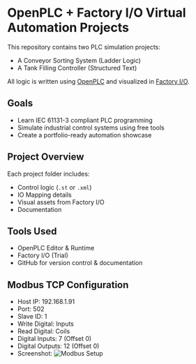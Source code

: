 # OpenPLC + Factory I/O Virtual Automation Projects

This repository contains two PLC simulation projects:
- A Conveyor Sorting System (Ladder Logic)
- A Tank Filling Controller (Structured Text)

All logic is written using [OpenPLC](https://www.openplcproject.com) and visualized in [Factory I/O](https://factoryio.com).

## Goals
- Learn IEC 61131-3 compliant PLC programming
- Simulate industrial control systems using free tools
- Create a portfolio-ready automation showcase

## Project Overview
Each project folder includes:
- Control logic (`.st` or `.xml`)
- IO Mapping details
- Visual assets from Factory I/O
- Documentation

## Tools Used
- OpenPLC Editor & Runtime
- Factory I/O (Trial)
- GitHub for version control & documentation

## Modbus TCP Configuration
- Host IP: 192.168.1.91
- Port: 502
- Slave ID: 1
- Write Digital: Inputs
- Read Digital: Coils
- Digital Inputs: 7 (Offset 0)
- Digital Outputs: 12 (Offset 0)
- Screenshot: ![Modbus Setup](../images/modbus_config.png)
